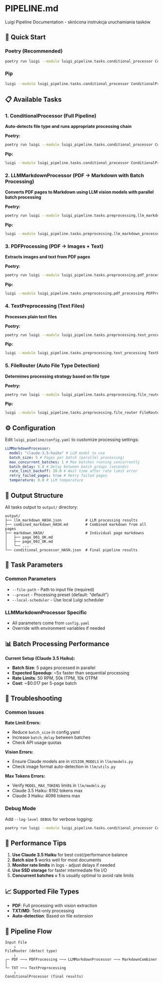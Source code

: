 # PIPELINE.md

Luigi Pipeline Documentation - skrócona instrukcja uruchamiania tasków

## 🚀 Quick Start

### Poetry (Recommended)

```bash
poetry run luigi --module luigi_pipeline.tasks.conditional_processor ConditionalProcessor --file-path "docs/your-file.pdf" --local-scheduler
```

### Pip

```bash
luigi --module luigi_pipeline.tasks.conditional_processor ConditionalProcessor --file-path "docs/your-file.pdf" --local-scheduler
```

## 📋 Available Tasks

### 1. ConditionalProcessor (Full Pipeline)

**Auto-detects file type and runs appropriate processing chain**

**Poetry:**

```bash
poetry run luigi --module luigi_pipeline.tasks.conditional_processor ConditionalProcessor --file-path "docs/document.pdf" --local-scheduler
```

**Pip:**

```bash
luigi --module luigi_pipeline.tasks.conditional_processor ConditionalProcessor --file-path "docs/document.pdf" --local-scheduler
```

### 2. LLMMarkdownProcessor (PDF → Markdown with Batch Processing)

**Converts PDF pages to Markdown using LLM vision models with parallel batch processing**

**Poetry:**

```bash
poetry run luigi --module luigi_pipeline.tasks.preprocessing.llm_markdown_processor LLMMarkdownProcessor --file-path "docs/document.pdf" --local-scheduler
```

**Pip:**

```bash
luigi --module luigi_pipeline.tasks.preprocessing.llm_markdown_processor LLMMarkdownProcessor --file-path "docs/document.pdf" --local-scheduler
```

### 3. PDFProcessing (PDF → Images + Text)

**Extracts images and text from PDF pages**

**Poetry:**

```bash
poetry run luigi --module luigi_pipeline.tasks.preprocessing.pdf_processing PDFProcessing --file-path "docs/document.pdf" --local-scheduler
```

**Pip:**

```bash
luigi --module luigi_pipeline.tasks.preprocessing.pdf_processing PDFProcessing --file-path "docs/document.pdf" --local-scheduler
```

### 4. TextPreprocessing (Text Files)

**Processes plain text files**

**Poetry:**

```bash
poetry run luigi --module luigi_pipeline.tasks.preprocessing.text_processing TextPreprocessing --file-path "docs/document.txt" --local-scheduler
```

**Pip:**

```bash
luigi --module luigi_pipeline.tasks.preprocessing.text_processing TextPreprocessing --file-path "docs/document.txt" --local-scheduler
```

### 5. FileRouter (Auto File Type Detection)

**Determines processing strategy based on file type**

**Poetry:**

```bash
poetry run luigi --module luigi_pipeline.tasks.preprocessing.file_router FileRouter --file-path "docs/document.pdf" --local-scheduler
```

**Pip:**

```bash
luigi --module luigi_pipeline.tasks.preprocessing.file_router FileRouter --file-path "docs/document.pdf" --local-scheduler
```

## ⚙️ Configuration

Edit `luigi_pipeline/config.yaml` to customize processing settings:

```yaml
LLMMarkdownProcessor:
  model: "claude-3.5-haiku" # LLM model to use
  batch_size: 5 # Pages per batch (parallel processing)
  max_concurrent_batches: 1 # Max batches running concurrently
  batch_delay: 5.0 # Delay between batch groups (seconds)
  rate_limit_backoff: 20.0 # Wait time after rate limit error
  retry_failed_pages: true # Retry failed pages
  temperature: 0.0 # LLM temperature
```

## 📁 Output Structure

All tasks output to `output/` directory:

```
output/
├── llm_markdown_HASH.json           # LLM processing results
├── combined_markdown_HASH.md        # Combined markdown from all pages
├── markdown_HASH/                   # Individual page markdowns
│   ├── page_001_OK.md
│   ├── page_002_OK.md
│   └── ...
└── conditional_processor_HASH.json  # Final pipeline results
```

## 🔧 Task Parameters

### Common Parameters

- `--file-path` - Path to input file (required)
- `--preset` - Processing preset (default: "default")
- `--local-scheduler` - Use local Luigi scheduler

### LLMMarkdownProcessor Specific

- All parameters come from `config.yaml`
- Override with environment variables if needed

## 📊 Batch Processing Performance

**Current Setup (Claude 3.5 Haiku):**

- **Batch Size**: 5 pages processed in parallel
- **Expected Speedup**: ~5x faster than sequential processing
- **Rate Limits**: 50 RPM, 50k ITPM, 10k OTPM
- **Cost**: ~$0.017 per 5-page batch

## 🐛 Troubleshooting

### Common Issues

**Rate Limit Errors:**

- Reduce `batch_size` in config.yaml
- Increase `batch_delay` between batches
- Check API usage quotas

**Vision Errors:**

- Ensure Claude models are in `VISION_MODELS` in `llm/models.py`
- Check image format auto-detection in `llm/utils.py`

**Max Tokens Errors:**

- Verify `MODEL_MAX_TOKENS` limits in `llm/models.py`
- Claude 3.5 Haiku: 8192 tokens max
- Claude 3 Haiku: 4096 tokens max

### Debug Mode

Add `--log-level DEBUG` for verbose logging:

```bash
poetry run luigi --module luigi_pipeline.tasks.conditional_processor ConditionalProcessor --file-path "docs/test.pdf" --local-scheduler --log-level DEBUG
```

## 🚀 Performance Tips

1. **Use Claude 3.5 Haiku** for best cost/performance balance
2. **Batch size 5** works well for most documents
3. **Monitor rate limits** in logs - adjust delays if needed
4. **Use SSD storage** for faster intermediate file I/O
5. **Concurrent batches = 1** is usually optimal to avoid rate limits

## 📈 Supported File Types

- **PDF**: Full processing with vision extraction
- **TXT/MD**: Text-only processing
- **Auto-detection**: Based on file extension

## 🔄 Pipeline Flow

```
Input File
    ↓
FileRouter (detect type)
    ↓
┌─ PDF ──→ PDFProcessing ──→ LLMMarkdownProcessor ──→ MarkdownCombiner
│
└─ TXT ──→ TextPreprocessing
    ↓
ConditionalProcessor (final results)
```
